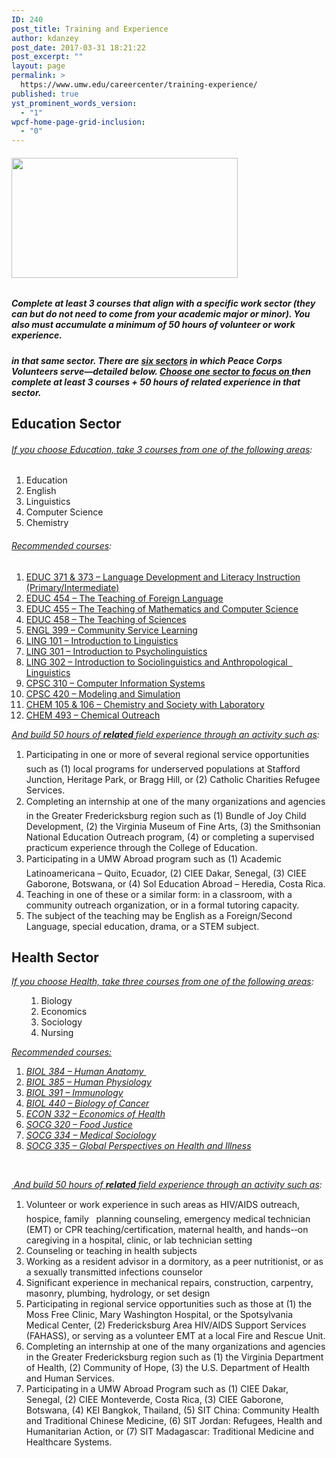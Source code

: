 ```yaml
---
ID: 240
post_title: Training and Experience
author: kdanzey
post_date: 2017-03-31 18:21:22
post_excerpt: ""
layout: page
permalink: >
  https://www.umw.edu/careercenter/training-experience/
published: true
yst_prominent_words_version:
  - "1"
wpcf-home-page-grid-inclusion:
  - "0"
---
```

<h6><img class="alignnone  wp-image-235" src="http://www.umw.edu/careercenter/wp-content/uploads/sites/41/2017/03/PeaceCorpsPrep-1-300x159.jpg" alt="" width="362" height="192" /></h6>
<h5>Complete at least 3 courses that align with a specific work sector (they can but do not need to come from your academic major or minor). You also must accumulate a minimum of 50 hours of volunteer or work experience.</h5>
<h5>in that same sector. There are <u>six sectors</u> in which Peace Corps Volunteers serve—detailed below. <b><u>Choose one sector to focus on </u></b>then complete at least 3 courses + 50 hours of related experience in that sector.</h5>
<h2>Education Sector</h2>
<h6><i><u>If you choose Education, take 3 courses from one of the following areas</u></i><i>:</i></h6>
<ol>
 	<li>Education</li>
 	<li>English</li>
 	<li>Linguistics</li>
 	<li>Computer Science</li>
 	<li>Chemistry</li>
</ol>
<h6><i><u>Recommended courses</u></i><i>:
</i></h6>
<ol>
 	<li><u>EDUC 371 &amp; 373 – Language Development and Literacy Instruction (Primary/Intermediate)</u></li>
 	<li><u>EDUC 454 – The Teaching of Foreign Language</u></li>
 	<li><u>EDUC 455 – The Teaching of Mathematics and Computer Science</u></li>
 	<li><u>EDUC 458 – The Teaching of Sciences</u></li>
 	<li><u>ENGL 399 – Community Service Learning</u></li>
 	<li><u>LING 101 – Introduction to Linguistics</u></li>
 	<li><u>LING 301 – Introduction to Psycholinguistics</u></li>
 	<li><u>LING 302 – Introduction to Sociolinguistics and Anthropological   Linguistics</u></li>
 	<li><u>CPSC 310 – Computer Information Systems</u></li>
 	<li><u>CPSC 420 – Modeling and Simulation</u></li>
 	<li><u>CHEM 105 &amp; 106 – Chemistry and Society with Laboratory</u></li>
 	<li><u>CHEM 493 – Chemical Outreach</u></li>
</ol>
<i></i><i><u>And build 50 hours of </u></i><b><i><u>related </u></i></b><i><u>field experience through an activity such as</u></i><i>:</i>
<ol>
 	<li>Participating in one or more of several regional service opportunities such as (1) local programs for underserved populations at Stafford Junction, Heritage Park, or Bragg Hill, or (2) Catholic Charities Refugee Services.</li>
 	<li>Completing an internship at one of the many organizations and agencies in the Greater Fredericksburg region such as (1) Bundle of Joy Child Development, (2) the Virginia Museum of Fine Arts, (3) the Smithsonian National Education Outreach program, (4) or completing a supervised practicum experience through the College of Education.</li>
 	<li>Participating in a UMW Abroad program such as (1) Academic Latinoamericana – Quito, Ecuador, (2) CIEE Dakar, Senegal, (3) CIEE Gaborone, Botswana, or (4) Sol Education Abroad – Heredia, Costa Rica.</li>
 	<li>Teaching in one of these or a similar form: in a classroom, with a community outreach organization, or in a formal tutoring capacity.</li>
 	<li>The subject of the teaching may be English as a Foreign/Second Language, special education, drama, or a STEM subject.</li>
</ol>
<h2>Health Sector</h2>
<p class="wysiwyg-text-align-left"><i><u>If you choose Health, take three courses from one of the following areas</u></i><i>:</i></p>

<ol>
<ol>
 	<li>Biology</li>
 	<li>Economics</li>
 	<li>Sociology</li>
 	<li>Nursing</li>
</ol>
</ol>
<div class="wysiwyg-text-align-left">

<i><u>Recommended courses:</u></i>

</div>
<ol>
 	<li><i><u>BIOL 384 – Human Anatomy </u></i></li>
 	<li><i><u>BIOL 385 – Human Physiology</u></i></li>
 	<li><i><u>BIOL 391 – Immunology</u></i></li>
 	<li><i><u>BIOL 440 – Biology of Cancer</u></i></li>
 	<li><i><u>ECON 332 – Economics of Health</u></i></li>
 	<li><i><u>SOCG 320 – Food Justice</u></i></li>
 	<li><i><u>SOCG 334 – Medical Sociology</u></i></li>
 	<li><i><u>SOCG 335 – Global Perspectives on Health and Illness</u></i></li>
</ol>
<p class="wysiwyg-text-align-left"><i> </i></p>
<p class="wysiwyg-text-align-left"><u> </u><i><u>And build 50 hours of </u></i><b><i><u>related </u></i></b><i><u>field experience through an activity such as</u></i><i>:</i></p>

<ol>
 	<li>Volunteer or work experience in such areas as HIV/AIDS outreach, hospice, family   planning counseling, emergency medical technician (EMT) or CPR teaching/certification, maternal health, and hands-­‐on caregiving in a hospital, clinic, or lab technician setting</li>
 	<li>Counseling or teaching in health subjects</li>
 	<li>Working as a resident advisor in a dormitory, as a peer nutritionist, or as a sexually transmitted infections counselor</li>
 	<li>Significant experience in mechanical repairs, construction, carpentry, masonry, plumbing, hydrology, or set design</li>
 	<li>Participating in regional service opportunities such as those at (1) the Moss Free Clinic, Mary Washington Hospital, or the Spotsylvania Medical Center, (2) Fredericksburg Area HIV/AIDS Support Services (FAHASS), or serving as a volunteer EMT at a local Fire and Rescue Unit.</li>
 	<li>Completing an internship at one of the many organizations and agencies in the Greater Fredericksburg region such as (1) the Virginia Department of Health, (2) Community of Hope, (3) the U.S. Department of Health and Human Services.</li>
 	<li>Participating in a UMW Abroad Program such as (1) CIEE Dakar, Senegal, (2) CIEE Monteverde, Costa Rica, (3) CIEE Gaborone, Botswana, (4) KEI Bangkok, Thailand, (5) SIT China: Community Health and Traditional Chinese Medicine, (6) SIT Jordan: Refugees, Health and Humanitarian Action, or (7) SIT Madagascar: Traditional Medicine and Healthcare Systems.</li>
</ol>